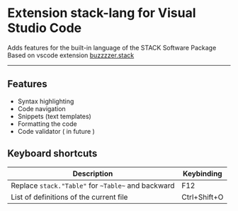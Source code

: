 # Extension stack-lang for Visual Studio Code

Adds features for the built-in language of the STACK Software Package
Based on vscode extension  [buzzzzer.stack](https://marketplace.visualstudio.com/items?itemName=buzzzzer.stack)

---

## Features
- Syntax highlighting
- Code navigation
- Snippets (text templates)
- Formatting the code
- Code validator ( in future )


## Keyboard shortcuts
|Description|Keybinding|
|-|-|
|Replace `stack."Table"` for `~Table~` and backward| F12|
|List of definitions of the current file| Ctrl+Shift+O |
